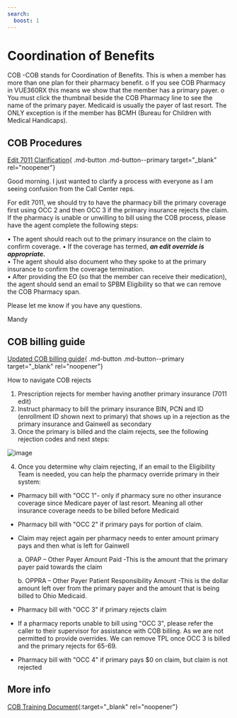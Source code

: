 ```yaml
---
search:
  boost: 1
---
```


# Coordination of Benefits

COB -COB stands for Coordination of Benefits.  This is when a member has more than one plan for their pharmacy benefit. 
	o If you see COB Pharmacy in VUE360RX this means we show that the member has a primary payer. 
	o You must click the thumbnail beside the COB Pharmacy line to see the name of the primary payer. 
Medicaid is usually the payer of last resort.  The ONLY exception is if the member has BCMH (Bureau for Children with Medical Handicaps).

## COB Procedures
[Edit 7011 Clarification](https://mygainwell-my.sharepoint.com/:u:/r/personal/christopher_nguyen_gainwelltechnologies_com/Documents/Evergreen/Emails/FW%20Edit%207011%20Clarification.msg?csf=1&web=1&e=1WzJiA){ .md-button .md-button--primary target="_blank" rel="noopener"}

Good morning.   I just wanted to clarify a process with everyone as I am seeing confusion from the Call Center reps. 

For edit 7011, we should try to have the pharmacy bill the primary coverage first using OCC 2 and then OCC 3 if the primary insurance rejects the claim.  If the pharmacy is unable or unwilling to bill using the COB process, please have the agent complete the following steps: 

•	The agent should reach out to the primary insurance on the claim to confirm coverage.
•	If the coverage has termed, ***an edit override is appropriate.***   
•	The agent should also document who they spoke to at the primary insurance to confirm the coverage termination.   
•	After providing the EO (so that the member can receive their medication), the agent should send an email to SPBM Eligibility so that we can remove the COB Pharmacy span.  

Please let me know if you have any questions.

Mandy

## COB billing guide

[Updated COB billing guide](https://mygainwell-my.sharepoint.com/:u:/r/personal/christopher_nguyen_gainwelltechnologies_com/Documents/Evergreen/Emails/Updated%20COB%20billing%20guide.msg?csf=1&web=1&e=x4UzVP){ .md-button .md-button--primary target="_blank" rel="noopener"}

How to navigate COB rejects
 
1. Prescription rejects for member having another primary insurance (7011 edit)
2. Instruct pharmacy to bill the primary insurance BIN, PCN and ID (enrollment ID shown next to primary) that shows up in a rejection as the primary insurance and Gainwell as secondary
3. Once the primary is billed and the claim rejects, see the following rejection codes and next steps:
 
![image](https://github.com/gainwell-ohio/spbm/assets/122046056/34f676b2-9ae0-4c86-9e28-bb855c3e7017)

4. Once you determine why claim rejecting, if an email to the Eligibility Team is needed, you can help the pharmacy override primary in their system:
- Pharmacy bill with "OCC 1"- only if pharmacy sure no other insurance coverage since Medicare payer of last resort. Meaning all other insurance coverage needs to be billed before Medicaid
- Pharmacy bill with "OCC 2" if primary pays for portion of claim. 

-	Claim may reject again per pharmacy needs to enter amount primary pays and then what is left for Gainwell

	a. OPAP – Other Payer Amount Paid -This is the amount that the primary payer paid towards the claim

	b. OPPRA – Other Payer Patient Responsibility Amount -This is the dollar amount left over from the primary payer and the amount that is being billed to Ohio Medicaid.

- Pharmacy bill with "OCC 3" if primary rejects claim

-	If a pharmacy reports unable to bill using "OCC 3", please refer the caller to their supervisor for assistance with COB billing. As we are not permitted to provide overrides. We can remove TPL once OCC 3 is billed and the primary rejects for 65-69.

- Pharmacy bill with "OCC 4" if primary pays $0 on claim, but claim is not rejected


## More info
[COB Training Document](https://mygainwell-my.sharepoint.com/:w:/r/personal/christopher_nguyen_gainwelltechnologies_com/Documents/Evergreen/Emails/Coordination%20of%20Benefits%20-%20COB%20-%20Billing%20Instructions%20.docx?d=w473eb3c251a4443eaf3c300b3e5f746b&csf=1&web=1&e=kjQ4o0){:target="_blank" rel="noopener"}

